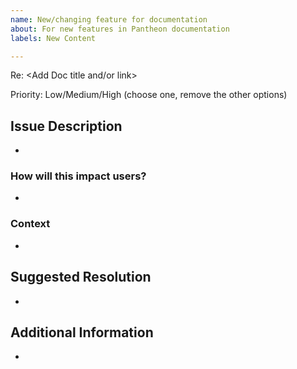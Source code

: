 ```yaml
---
name: New/changing feature for documentation
about: For new features in Pantheon documentation
labels: New Content

---
```

<!--- ** Partial or incorrectly filled out issues may be deferred.--->


Re: <Add Doc title and/or link>

Priority: Low/Medium/High (choose one, remove the other options)

## Issue Description
<!--- Describe what needs to be changed. --->
* 

### How will this impact users?
<!--- Describe how this document change will affect Pantheon users. --->
*

### Context
<!--- Provide any appplicable background information. --->
* 


## Suggested Resolution
<!--- Please complete if you have a suggestion for how this issue should be addressed. If not, this section can be removed. --->
* 


## Additional Information
<!--- This section can be removed if it is not needed. --->
* 

